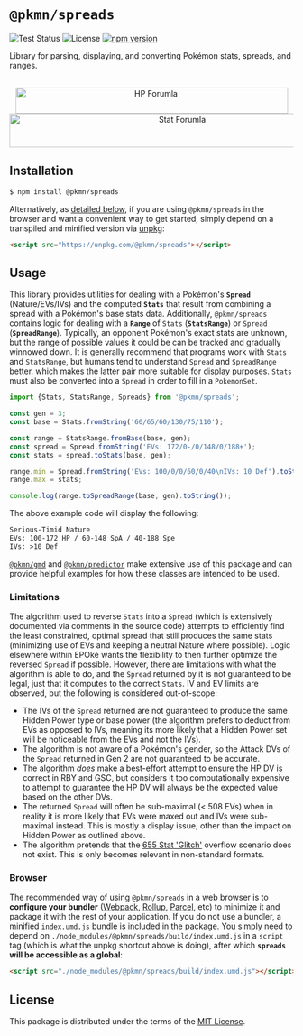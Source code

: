 # `@pkmn/spreads`

![Test Status](https://github.com/pkmn/EPOke/workflows/Tests/badge.svg)
![License](https://img.shields.io/badge/License-MIT-blue.svg)
[![npm version](https://img.shields.io/npm/v/@pkmn/spreads.svg)](https://www.npmjs.com/package/@pkmn/spreads)

Library for parsing, displaying, and converting Pokémon stats, spreads, and ranges.

<p align="center">
  <br />
  <img alt="HP Forumla" width="483" height="46" src="https://pkmn.cc/post-adv-hp-stat-calc.webp" />
  <img alt="Stat Forumla" width="597" height="60" src="https://pkmn.cc/post-adv-stat-calc.webp" />
</p>

## Installation

```sh
$ npm install @pkmn/spreads
```

Alternatively, as [detailed below](#browser), if you are using `@pkmn/spreads` in the browser and
want a convenient way to get started, simply depend on a transpiled and minified version via
[unpkg](https://unpkg.com/):

```html
<script src="https://unpkg.com/@pkmn/spreads"></script>
```

## Usage

This library provides utilities for dealing with a Pokémon's **`Spread`** (Nature/EVs/IVs) and the
computed **`Stats`** that result from combining a spread with a Pokémon's base stats data.
Additionally, `@pkmn/spreads` contains logic for dealing with a **`Range`** of `Stats`
(**`StatsRange`**) or `Spread` (**`SpreadRange`**). Typically, an opponent Pokémon's exact stats are
unknown, but the range of possible values it could be can be tracked and gradually winnowed down. It
is generally recommend that programs work with `Stats` and `StatsRange`, but humans tend to
understand `Spread` and `SpreadRange` better. which makes the latter pair more suitable for display
purposes. `Stats` must also be converted into a `Spread` in order to fill in a `PokemonSet`.

```ts
import {Stats, StatsRange, Spreads} from '@pkmn/spreads';

const gen = 3;
const base = Stats.fromString('60/65/60/130/75/110');

const range = StatsRange.fromBase(base, gen);
const spread = Spread.fromString('EVs: 172/0-/0/148/0/188+');
const stats = spread.toStats(base, gen);

range.min = Spread.fromString('EVs: 100/0/0/60/0/40\nIVs: 10 Def').toStats(base, gen);
range.max = stats;

console.log(range.toSpreadRange(base, gen).toString());
```

The above example code will display the following:

```txt
Serious-Timid Nature
EVs: 100-172 HP / 60-148 SpA / 40-188 Spe
IVs: >10 Def
```

[`@pkmn/gmd`](../gmd) and [`@pkmn/predictor`](../predictor) make extensive use of this package and
can provide helpful examples for how these classes are intended to be used.

### Limitations

The algorithm used to reverse `Stats` into a `Spread` (which is extensively documented via comments
in the source code) attempts to efficiently find the least constrained, optimal spread that still
produces the same stats (minimizing use of EVs and keeping a neutral Nature where possible). Logic
elsewhere within EPOké wants the flexibility to then further optimize the reversed `Spread` if
possible. However, there are limitations with what the algorithm is able to do, and the `Spread`
returned by it is not guaranteed to be legal, just that it computes to the correct `Stats`. IV and
EV limits are observed, but the following is considered out-of-scope:

- The IVs of the `Spread` returned are not guaranteed to produce the same Hidden Power type or base
  power (the algorithm prefers to deduct from EVs as opposed to IVs, meaning its more likely that a
  Hidden Power set will be noticeable from the EVs and not the IVs).
- The algorithm is not aware of a Pokémon's gender, so the Attack DVs of the `Spread` returned in
  Gen 2 are not guaranteed to be accurate.
- The algorithm *does* make a best-effort attempt to ensure the HP DV is correct in RBY and GSC, but
  considers it too computationally expensive to attempt to guarantee the HP DV will always be the
  expected value based on the other DVs.
- The returned `Spread` will often be sub-maximal (< 508 EVs) when in  reality it is more likely
  that EVs were maxed out and IVs were sub-maximal instead. This is mostly a display issue, other
  than the impact on Hidden Power as outlined above.
- The algorithm pretends that the [655 Stat 'Glitch'](https://www.smogon.com/forums/threads/3672135)
  overflow scenario does not exist. This is only becomes relevant in non-standard formats.

### Browser

The recommended way of using `@pkmn/spreads` in a web browser is to **configure your bundler**
([Webpack](https://webpack.js.org/), [Rollup](https://rollupjs.org/),
[Parcel](https://parceljs.org/), etc) to minimize it and package it with the rest of your
application. If you do not use a bundler, a minified `index.umd.js` bundle is included in the
package. You simply need to depend on `./node_modules/@pkmn/spreads/build/index.umd.js` in a
`script` tag (which is what the unpkg shortcut above is doing), after which **`spreads` will be
accessible as a global**:

```html
<script src="./node_modules/@pkmn/spreads/build/index.umd.js"></script>
```

## License

This package is distributed under the terms of the [MIT License](LICENSE).
